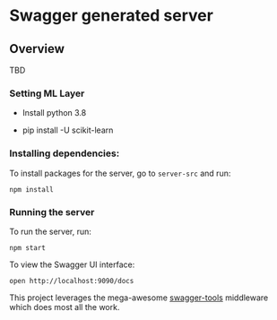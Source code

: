 # Swagger generated server

## Overview
TBD


### Setting ML Layer

* Install python 3.8

* pip install -U scikit-learn

### Installing dependencies:
To install packages for the server, go to `server-src` and run:
```
npm install
```

### Running the server
To run the server, run:

```
npm start
```

To view the Swagger UI interface:

```
open http://localhost:9090/docs
```

This project leverages the mega-awesome [swagger-tools](https://github.com/apigee-127/swagger-tools) middleware which does most all the work.
